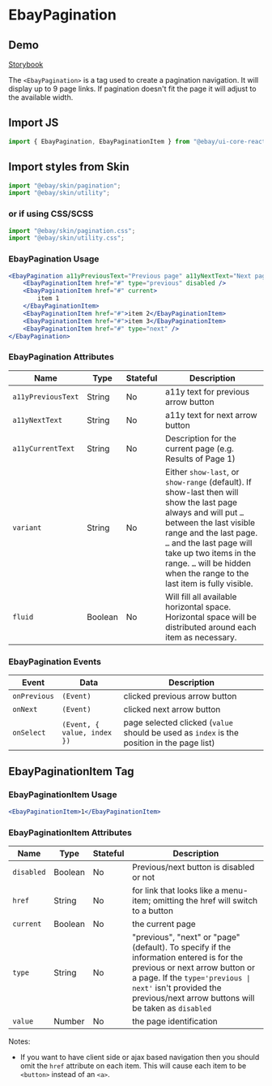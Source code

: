 # EbayPagination

## Demo

[Storybook](https://opensource.ebay.com/ebayui-core-react/main/?path=/story/navigation-disclosure-ebay-pagination--basic-links)

The `<EbayPagination>` is a tag used to create a pagination navigation. It will display up to 9 page links.
If pagination doesn't fit the page it will adjust to the available width.

## Import JS

```jsx harmony
import { EbayPagination, EbayPaginationItem } from "@ebay/ui-core-react/ebay-pagination";
```

## Import styles from Skin

```jsx harmony
import "@ebay/skin/pagination";
import "@ebay/skin/utility";
```

### or if using CSS/SCSS

```jsx
import "@ebay/skin/pagination.css";
import "@ebay/skin/utility.css";
```

### EbayPagination Usage

```jsx
<EbayPagination a11yPreviousText="Previous page" a11yNextText="Next page" a11yCurrentText="Results Pagination - Page 2">
    <EbayPaginationItem href="#" type="previous" disabled />
    <EbayPaginationItem href="#" current>
        item 1
    </EbayPaginationItem>
    <EbayPaginationItem href="#">item 2</EbayPaginationItem>
    <EbayPaginationItem href="#">item 3</EbayPaginationItem>
    <EbayPaginationItem href="#" type="next" />
</EbayPagination>
```

### EbayPagination Attributes

| Name               | Type    | Stateful | Description                                                                                                                                                                                                                                                                                        |
| ------------------ | ------- | -------- | -------------------------------------------------------------------------------------------------------------------------------------------------------------------------------------------------------------------------------------------------------------------------------------------------- |
| `a11yPreviousText` | String  | No       | a11y text for previous arrow button                                                                                                                                                                                                                                                                |
| `a11yNextText`     | String  | No       | a11y text for next arrow button                                                                                                                                                                                                                                                                    |
| `a11yCurrentText`  | String  | No       | Description for the current page (e.g. Results of Page 1)                                                                                                                                                                                                                                          |
| `variant`          | String  | No       | Either `show-last`, or `show-range` (default). If show-last then will show the last page always and will put `…` between the last visible range and the last page. `…` and the last page will take up two items in the range. `…` will be hidden when the range to the last item is fully visible. |
| `fluid`            | Boolean | No       | Will fill all available horizontal space. Horizontal space will be distributed around each item as necessary.                                                                                                                                                                                      |

### EbayPagination Events

| Event        | Data                        | Description                                                                                |
| ------------ | --------------------------- | ------------------------------------------------------------------------------------------ |
| `onPrevious` | `(Event)`                   | clicked previous arrow button                                                              |
| `onNext`     | `(Event)`                   | clicked next arrow button                                                                  |
| `onSelect`   | `(Event, { value, index })` | page selected clicked (`value` should be used as `index` is the position in the page list) |

## EbayPaginationItem Tag

### EbayPaginationItem Usage

```jsx
<EbayPaginationItem>1</EbayPaginationItem>
```

### EbayPaginationItem Attributes

| Name       | Type    | Stateful | Description                                                                                                                                                                                                                                  |
| ---------- | ------- | -------- | -------------------------------------------------------------------------------------------------------------------------------------------------------------------------------------------------------------------------------------------- |
| `disabled` | Boolean | No       | Previous/next button is disabled or not                                                                                                                                                                                                      |
| `href`     | String  | No       | for link that looks like a menu-item; omitting the href will switch to a button                                                                                                                                                              |
| `current`  | Boolean | No       | the current page                                                                                                                                                                                                                             |
| `type`     | String  | No       | "previous", "next" or "page"(default). To specify if the information entered is for the previous or next arrow button or a page. If the `type='previous \| next'` isn't provided the previous/next arrow buttons will be taken as `disabled` |
| `value`    | Number  | No       | the page identification                                                                                                                                                                                                                      |

Notes:

- If you want to have client side or ajax based navigation then you should omit the `href` attribute on each item. This will cause each item to be `<button>` instead of an `<a>`.
